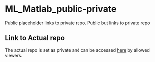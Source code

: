 # ML_Matlab_public-private
Public placeholder links to private repo. Public but links to private repo

## Link to Actual repo
The actual repo is set as private and can be accessed [here](https://github.com/powergainer/ML_Matlab) by allowed viewers.

